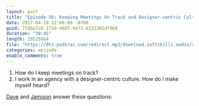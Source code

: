 ```yaml
---
layout: post
title: "Episode 56: Keeping Meetings On Track and Designer-centric Culture"
date: 2017-04-18 12:00:00 -0700
guid: 7f4ba7c6-1739-4607-9472-8232381df968
duration: "30:45"
length: 29525864
file: "https://dts.podtrac.com/redirect.mp3/download.softskills.audio/sse-056.mp3"
categories: episode
enable_comments: true
---
```


1. How do I keep meetings on track?
2. I work in an agency with a designer-centric culture. How do I make myself heard?

[Dave](https://twitter.com/djsmith42) and [Jamison](https://twitter.com/jergason) answer these questions:
